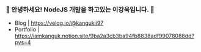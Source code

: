 ### 👋 안녕하세요! NodeJS 개발을 하고있는 이강욱입니다. 👋

- Blog | https://velog.io/@kangukii97
- Portfolio | https://iamkanguk.notion.site/9ba2a3cb3ba94fb8838adf99078088dd?pvs=4
